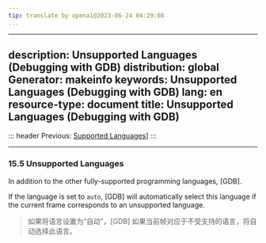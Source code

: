 ```yaml
---
tip: translate by openai@2023-06-24 04:29:08
...
```

---
description: Unsupported Languages (Debugging with GDB)
distribution: global
Generator: makeinfo
keywords: Unsupported Languages (Debugging with GDB)
lang: en
resource-type: document
title: Unsupported Languages (Debugging with GDB)
---
::: header
Previous: [Supported Languages](Supported-Languages.html#Supported-Languages)]
:::

---

### 15.5 Unsupported Languages

In addition to the other fully-supported programming languages, [GDB].


If the language is set to `auto`, [GDB] will automatically select this language if the current frame corresponds to an unsupported language.

> 如果将语言设置为“自动”，[GDB] 如果当前帧对应于不受支持的语言，将自动选择此语言。
